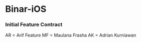# Binar-iOS

### Initial Feature Contract
AR = Arif Feature
MF = Maulana Frasha
AK = Adrian Kurniawan
